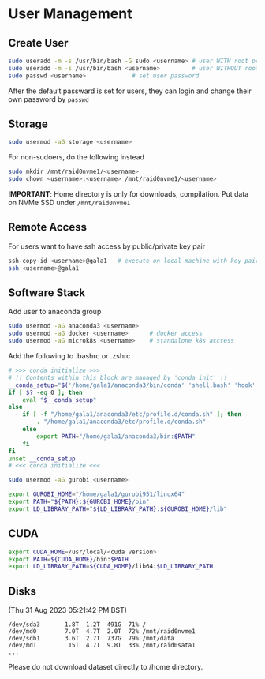 # User Management

## Create User

```bash
sudo useradd -m -s /usr/bin/bash -G sudo <username> # user WITH root privileges
sudo useradd -m -s /usr/bin/bash <username>         # user WITHOUT root privileges
sudo passwd <username>             # set user password
```

After the default passward is set for users, they can login and change their own password by `passwd`

## Storage

```bash
sudo usermod -aG storage <username>
```

For non-sudoers, do the following instead

```bash
sudo mkdir /mnt/raid0nvme1/<username>
sudo chown <username>:<username> /mnt/raid0nvme1/<username>
```

**IMPORTANT**: Home directory is only for downloads, compilation. Put data on NVMe SSD under `/mnt/raid0nvme1`

## Remote Access

For users want to have ssh access by public/private key pair

```bash
ssh-copy-id <username>@gala1   # execute on local machine with key pair
ssh <username>@gala1
```

## Software Stack

Add user to anaconda group

```bash
sudo usermod -aG anaconda3 <username>
sudo usermod -aG docker <username>      # docker access
sudo usermod -aG microk8s <username>    # standalone k8s accress
```

Add the following to .bashrc or .zshrc

```bash
# >>> conda initialize >>>
# !! Contents within this block are managed by 'conda init' !!
__conda_setup="$('/home/gala1/anaconda3/bin/conda' 'shell.bash' 'hook' 2> /dev/null)"
if [ $? -eq 0 ]; then
    eval "$__conda_setup"
else
    if [ -f "/home/gala1/anaconda3/etc/profile.d/conda.sh" ]; then
        . "/home/gala1/anaconda3/etc/profile.d/conda.sh"
    else
        export PATH="/home/gala1/anaconda3/bin:$PATH"
    fi
fi
unset __conda_setup
# <<< conda initialize <<<
```


```bash
sudo usermod -aG gurobi <username>

export GUROBI_HOME="/home/gala1/gurobi951/linux64"
export PATH="${PATH}:${GUROBI_HOME}/bin"
export LD_LIBRARY_PATH="${LD_LIBRARY_PATH}:${GUROBI_HOME}/lib"
```


## CUDA

```bash
export CUDA_HOME=/usr/local/<cuda version>
export PATH=${CUDA_HOME}/bin:$PATH
export LD_LIBRARY_PATH=${CUDA_HOME}/lib64:$LD_LIBRARY_PATH
```

## Disks

(Thu 31 Aug 2023 05:21:42 PM BST)

```text
/dev/sda3       1.8T  1.2T  491G  71% /
/dev/md0        7.0T  4.7T  2.0T  72% /mnt/raid0nvme1
/dev/sdb1       3.6T  2.7T  737G  79% /mnt/data
/dev/md1         15T  4.7T  9.8T  33% /mnt/raid0sata1
...
```

Please do not download dataset directly to /home directory.